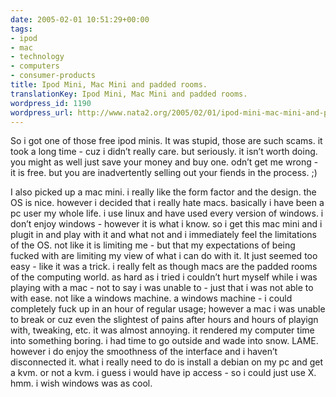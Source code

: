 ```yaml
---
date: 2005-02-01 10:51:29+00:00
tags:
- ipod
- mac
- technology
- computers
- consumer-products
title: Ipod Mini, Mac Mini and padded rooms.
translationKey: Ipod Mini, Mac Mini and padded rooms.
wordpress_id: 1190
wordpress_url: http://www.nata2.org/2005/02/01/ipod-mini-mac-mini-and-padded-rooms-2/
---
```


<p>So i got one of those free ipod minis. It was stupid, those are such scams. it took a long time - cuz i didn&#8217;t really care. but seriously. it isn&#8217;t worth doing. you might as well just save your money and buy one. odn&#8217;t get me wrong - it is free. but you are inadvertently selling out your fiends in the process. ;) </p>
	<p>I also picked up a mac mini. i really like the form factor and the design. the OS is nice. however i decided that i really hate macs. basically i have been a pc user my whole life. i use linux and have used every version of windows. i don&#8217;t enjoy windows - however it is what i know. so i get this mac mini and i plugit in and play with it and what not and i immediately feel the limitations of the OS. not like it is limiting me - but that my expectations of being fucked with are limiting my view of what i can do with it. It just seemed too easy - like it was a trick. i really felt as though macs are the padded rooms of the computing world. as hard as i tried i couldn&#8217;t hurt myself while i was playing with a mac - not to say i was unable to - just that i was not able to with ease. not like a windows machine. a windows machine - i could completely fuck up in an hour of regular usage; however a mac i was unable to break or cuz even the slightest of pains after hours and hours of playign with, tweaking, etc. it was almost annoying. it rendered my computer time into something boring. i had time to go outside and wade into snow. LAME. however i do enjoy the smoothness of the interface and i haven&#8217;t disconnected it. what i really need to do is install a debian on my pc and get a kvm. or not a kvm. i guess i would have ip access - so i could just use X. hmm. i wish windows was as cool.
</p>